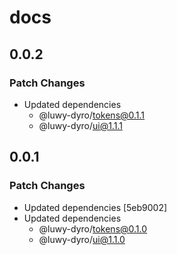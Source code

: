 # docs

## 0.0.2

### Patch Changes

- Updated dependencies
  - @luwy-dyro/tokens@0.1.1
  - @luwy-dyro/ui@1.1.1

## 0.0.1

### Patch Changes

- Updated dependencies [5eb9002]
- Updated dependencies
  - @luwy-dyro/tokens@0.1.0
  - @luwy-dyro/ui@1.1.0
